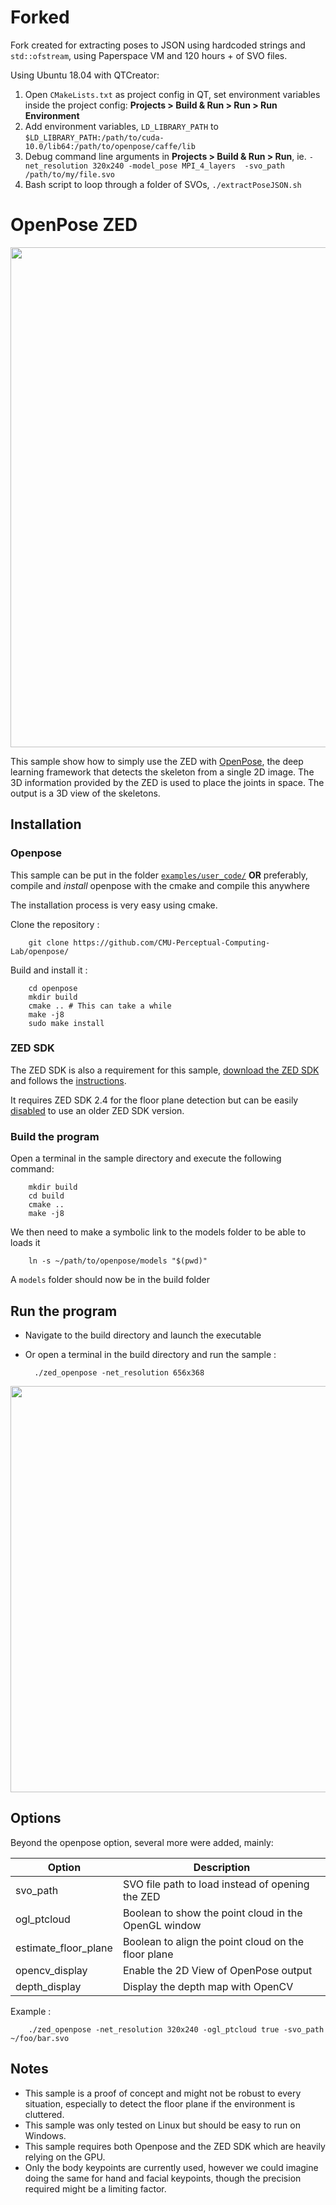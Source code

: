 # Forked

Fork created for extracting poses to JSON using hardcoded strings and `std::ofstream`, using Paperspace VM and 120 hours + of SVO files. 

Using Ubuntu 18.04 with QTCreator:

1. Open `CMakeLists.txt` as project config in QT, set environment variables inside the project config: **Projects > Build & Run > Run > Run Environment**
2. Add environment variables, `LD_LIBRARY_PATH` to `$LD_LIBRARY_PATH:/path/to/cuda-10.0/lib64:/path/to/openpose/caffe/lib`
3. Debug command line arguments in **Projects > Build & Run > Run**, ie. `-net_resolution 320x240 -model_pose MPI_4_layers  -svo_path /path/to/my/file.svo`
4. Bash script to loop through a folder of SVOs, `./extractPoseJSON.sh`


# OpenPose ZED


<p align="center">
    <img src="OpenPose_ZED.gif", width="800">
</p>

This sample show how to simply use the ZED with [OpenPose](https://github.com/CMU-Perceptual-Computing-Lab/openpose), the deep learning framework that detects the skeleton from a single 2D image. The 3D information provided by the ZED is used to place the joints in space.
The output is a 3D view of the skeletons.

## Installation

### Openpose

This sample can be put in the folder [`examples/user_code/`](https://github.com/CMU-Perceptual-Computing-Lab/openpose/tree/master/examples/user_code) **OR** preferably, compile and _install_ openpose with the cmake and compile this anywhere

The installation process is very easy using cmake.

Clone the repository :

        git clone https://github.com/CMU-Perceptual-Computing-Lab/openpose/
        
Build and install it :
        
        cd openpose
        mkdir build
        cmake .. # This can take a while
        make -j8
        sudo make install


### ZED SDK

The ZED SDK is also a requirement for this sample, [download the ZED SDK](https://www.stereolabs.com/developers/release/latest/) and follows the [instructions](https://docs.stereolabs.com/overview/getting-started/installation/).

It requires ZED SDK 2.4 for the floor plane detection but can be easily [disabled](src/main.cpp#L99) to use an older ZED SDK version.

### Build the program

Open a terminal in the sample directory and execute the following command:

        mkdir build
        cd build
        cmake ..
        make -j8

We then need to make a symbolic link to the models folder to be able to loads it

        ln -s ~/path/to/openpose/models "$(pwd)"
        
A `models` folder should now be in the build folder


## Run the program

- Navigate to the build directory and launch the executable
- Or open a terminal in the build directory and run the sample :

        ./zed_openpose -net_resolution 656x368


<p align="center">
    <img src="./OpenPose_ZED.png", width="650">
</p>


## Options

Beyond the openpose option, several more were added, mainly:

Option             | Description
---------------------|------------------------------------
svo_path     | SVO file path to load instead of opening the ZED
ogl_ptcloud             | Boolean to show the point cloud in the OpenGL window
estimate_floor_plane       | Boolean to align the point cloud on the floor plane
opencv_display    | Enable the 2D View of OpenPose output
depth_display    | Display the depth map with OpenCV


Example :

        ./zed_openpose -net_resolution 320x240 -ogl_ptcloud true -svo_path ~/foo/bar.svo

## Notes

- This sample is a proof of concept and might not be robust to every situation, especially to detect the floor plane if the environment is cluttered.
- This sample was only tested on Linux but should be easy to run on Windows.
- This sample requires both Openpose and the ZED SDK which are heavily relying on the GPU.
- Only the body keypoints are currently used, however we could imagine doing the same for hand and facial keypoints, though the precision required might be a limiting factor.
